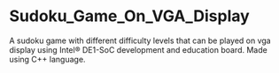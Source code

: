 # Sudoku_Game_On_VGA_Display
A sudoku game with different difficulty levels that can be played on vga display using Intel® DE1-SoC development and education board. Made using C++ language.
